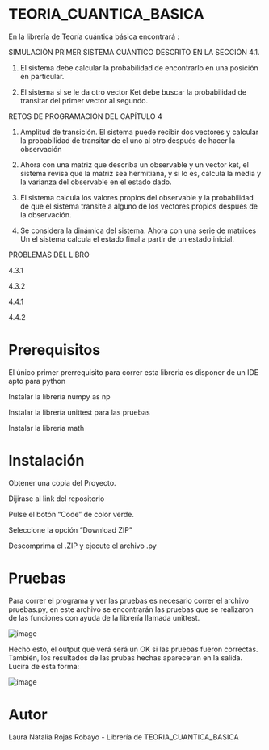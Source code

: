 # TEORIA_CUANTICA_BASICA
En la librería de Teoría cuántica básica encontrará :

SIMULACIÓN PRIMER SISTEMA CUÁNTICO DESCRITO EN LA SECCIÓN 4.1.

1. El sistema debe calcular la probabilidad de encontrarlo en una posición en particular.

2. El sistema si se le da otro vector Ket debe buscar la probabilidad de transitar del primer vector al segundo.

RETOS DE PROGRAMACIÓN DEL CAPÍTULO 4

1. Amplitud de transición. El sistema puede recibir dos vectores y calcular la probabilidad de transitar de el uno al otro después de hacer la observación

2. Ahora con una matriz que describa un observable y un vector ket, el sistema revisa que la matriz sea hermitiana, y si lo es, calcula la media y la varianza del observable en el estado dado.

3. El sistema calcula los valores propios del observable y la probabilidad de que el sistema transite a alguno de los vectores propios después de la observación.

4. Se considera la dinámica del sistema. Ahora con una serie de matrices Un el sistema calcula el estado final a partir de un estado inicial.

PROBLEMAS DEL LIBRO

4.3.1

4.3.2

4.4.1

4.4.2

# Prerequisitos

El único primer prerrequisito para correr esta libreria es disponer de un IDE apto para python

Instalar la librería numpy as np

Instalar la librería unittest para las pruebas 

Instalar la librería math

# Instalación

Obtener una copia del Proyecto.

Dijirase al link del repositorio

Pulse el botón “Code” de color verde.

Seleccione la opción “Download ZIP”

Descomprima el .ZIP y ejecute el archivo .py

# Pruebas

Para correr el programa y ver las pruebas es necesario correr el archivo pruebas.py, en este archivo se encontrarán las pruebas que se realizaron de las funciones con ayuda de la librería llamada unittest.

![image](https://user-images.githubusercontent.com/111907712/196020126-78ca1faa-77ca-407a-9a7a-25dd975e3c6b.png)


Hecho esto, el output que verá será un OK si las pruebas fueron correctas. También, los resultados de las prubas hechas apareceran en la salida. Lucirá de esta forma:  

![image](https://user-images.githubusercontent.com/111907712/196020044-0461571e-36f8-41f3-82dc-6ecf0be4b863.png)


# Autor

Laura Natalia Rojas Robayo - Librería de TEORIA_CUANTICA_BASICA
